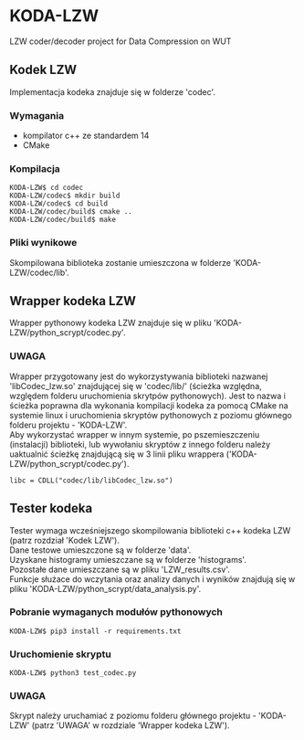 # KODA-LZW
LZW coder/decoder project for Data Compression on WUT

## Kodek LZW
Implementacja kodeka znajduje się w folderze 'codec'.

### Wymagania
- kompilator c++ ze standardem 14
- CMake

### Kompilacja
```console
KODA-LZW$ cd codec
KODA-LZW/codec$ mkdir build
KODA-LZW/codec$ cd build
KODA-LZW/codec/build$ cmake ..
KODA-LZW/codec/build$ make
```

### Pliki wynikowe
Skompilowana biblioteka zostanie umieszczona w folderze 'KODA-LZW/codec/lib'.

## Wrapper kodeka LZW
Wrapper pythonowy kodeka LZW znajduje się w pliku 'KODA-LZW/python_scrypt/codec.py'.

### UWAGA
Wrapper przygotowany jest do wykorzystywania biblioteki nazwanej 'libCodec_lzw.so' znajdującej się w 'codec/lib/' (ścieżka względna, względem folderu uruchomienia skrytpów pythonowych). Jest to nazwa i ścieżka poprawna dla wykonania kompilacji kodeka za pomocą CMake na systemie linux i uruchomienia skryptów pythonowych z poziomu głównego folderu projektu - 'KODA-LZW'.
<br>
Aby wykorzystać wrapper w innym systemie, po pszemieszczeniu (instalacji) biblioteki, lub wywołaniu skryptów z innego folderu należy uaktualnić ścieżkę znajdującą się w 3 linii pliku wrappera ('KODA-LZW/python_scrypt/codec.py').

```console
libc = CDLL("codec/lib/libCodec_lzw.so")
```

## Tester kodeka
Tester wymaga wcześniejszego skompilowania biblioteki c++ kodeka LZW (patrz rozdział 'Kodek LZW').<br>
Dane testowe umieszczone są w folderze 'data'.<br>
Uzyskane histogramy umieszczane są w folderze 'histograms'.<br>
Pozostałe dane umieszczane są w pliku 'LZW_results.csv'.<br>
Funkcje służace do wczytania oraz analizy danych i wyników znajdują się w pliku 'KODA-LZW/python_scrypt/data_analysis.py'.

### Pobranie wymaganych modułów pythonowych
```console
KODA-LZW$ pip3 install -r requirements.txt
```

### Uruchomienie skryptu
```console
KODA-LZW$ python3 test_codec.py
```

### UWAGA
Skrypt należy uruchamiać z poziomu folderu głównego projektu - 'KODA-LZW' (patrz 'UWAGA' w rozdziale 'Wrapper kodeka LZW').
